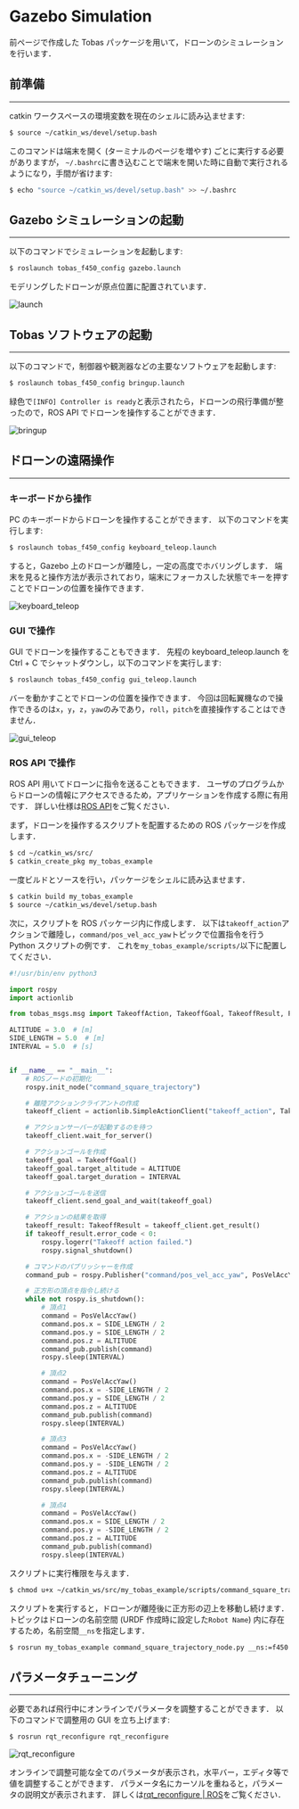 # Gazebo Simulation

前ページで作成した Tobas パッケージを用いて，ドローンのシミュレーションを行います．

## 前準備

---

catkin ワークスペースの環境変数を現在のシェルに読み込ませます:

```bash
$ source ~/catkin_ws/devel/setup.bash
```

このコマンドは端末を開く (ターミナルのページを増やす) ごとに実行する必要がありますが，
`~/.bashrc`に書き込むことで端末を開いた時に自動で実行されるようになり，手間が省けます:

```bash
$ echo "source ~/catkin_ws/devel/setup.bash" >> ~/.bashrc
```

## Gazebo シミュレーションの起動

---

以下のコマンドでシミュレーションを起動します:

```bash
$ roslaunch tobas_f450_config gazebo.launch
```

モデリングしたドローンが原点位置に配置されています．

![launch](resources/gazebo_simulation/launch.png)

## Tobas ソフトウェアの起動

---

以下のコマンドで，制御器や観測器などの主要なソフトウェアを起動します:

```bash
$ roslaunch tobas_f450_config bringup.launch
```

緑色で`[INFO] Controller is ready`と表示されたら，ドローンの飛行準備が整ったので，ROS API でドローンを操作することができます．

![bringup](resources/gazebo_simulation/bringup.png)

## ドローンの遠隔操作

---

### キーボードから操作

PC のキーボードからドローンを操作することができます．
以下のコマンドを実行します:

```bash
$ roslaunch tobas_f450_config keyboard_teleop.launch
```

すると，Gazebo 上のドローンが離陸し，一定の高度でホバリングします．
端末を見ると操作方法が表示されており，端末にフォーカスした状態でキーを押すことでドローンの位置を操作できます．

![keyboard_teleop](resources/gazebo_simulation/keyboard_teleop.png)

### GUI で操作

GUI でドローンを操作することもできます．
先程の keyboard_teleop.launch を Ctrl + C でシャットダウンし，以下のコマンドを実行します:

```bash
$ roslaunch tobas_f450_config gui_teleop.launch

```

バーを動かすことでドローンの位置を操作できます．
今回は回転翼機なので操作できるのは`x`，`y`，`z`，`yaw`のみであり，`roll`，`pitch`を直接操作することはできません．

![gui_teleop](resources/gazebo_simulation/gui_teleop.png)

### ROS API で操作

ROS API 用いてドローンに指令を送ることもできます．
ユーザのプログラムからドローンの情報にアクセスできるため，アプリケーションを作成する際に有用です．
詳しい仕様は[ROS API](ros_api.md)をご覧ください．

まず，ドローンを操作するスクリプトを配置するための ROS パッケージを作成します．

```bash
$ cd ~/catkin_ws/src/
$ catkin_create_pkg my_tobas_example
```

一度ビルドとソースを行い，パッケージをシェルに読み込ませます．

```bash
$ catkin build my_tobas_example
$ source ~/catkin_ws/devel/setup.bash
```

次に，スクリプトを ROS パッケージ内に作成します．
以下は`takeoff_action`アクションで離陸し，`command/pos_vel_acc_yaw`トピックで位置指令を行う Python スクリプトの例です．
これを`my_tobas_example/scripts/`以下に配置してください．

```python
#!/usr/bin/env python3

import rospy
import actionlib

from tobas_msgs.msg import TakeoffAction, TakeoffGoal, TakeoffResult, PosVelAccYaw

ALTITUDE = 3.0  # [m]
SIDE_LENGTH = 5.0  # [m]
INTERVAL = 5.0  # [s]


if __name__ == "__main__":
    # ROSノードの初期化
    rospy.init_node("command_square_trajectory")

    # 離陸アクションクライアントの作成
    takeoff_client = actionlib.SimpleActionClient("takeoff_action", TakeoffAction)

    # アクションサーバーが起動するのを待つ
    takeoff_client.wait_for_server()

    # アクションゴールを作成
    takeoff_goal = TakeoffGoal()
    takeoff_goal.target_altitude = ALTITUDE
    takeoff_goal.target_duration = INTERVAL

    # アクションゴールを送信
    takeoff_client.send_goal_and_wait(takeoff_goal)

    # アクションの結果を取得
    takeoff_result: TakeoffResult = takeoff_client.get_result()
    if takeoff_result.error_code < 0:
        rospy.logerr("Takeoff action failed.")
        rospy.signal_shutdown()

    # コマンドのパブリッシャーを作成
    command_pub = rospy.Publisher("command/pos_vel_acc_yaw", PosVelAccYaw, queue_size=1)

    # 正方形の頂点を指令し続ける
    while not rospy.is_shutdown():
        # 頂点1
        command = PosVelAccYaw()
        command.pos.x = SIDE_LENGTH / 2
        command.pos.y = SIDE_LENGTH / 2
        command.pos.z = ALTITUDE
        command_pub.publish(command)
        rospy.sleep(INTERVAL)

        # 頂点2
        command = PosVelAccYaw()
        command.pos.x = -SIDE_LENGTH / 2
        command.pos.y = SIDE_LENGTH / 2
        command.pos.z = ALTITUDE
        command_pub.publish(command)
        rospy.sleep(INTERVAL)

        # 頂点3
        command = PosVelAccYaw()
        command.pos.x = -SIDE_LENGTH / 2
        command.pos.y = -SIDE_LENGTH / 2
        command.pos.z = ALTITUDE
        command_pub.publish(command)
        rospy.sleep(INTERVAL)

        # 頂点4
        command = PosVelAccYaw()
        command.pos.x = SIDE_LENGTH / 2
        command.pos.y = -SIDE_LENGTH / 2
        command.pos.z = ALTITUDE
        command_pub.publish(command)
        rospy.sleep(INTERVAL)
```

スクリプトに実行権限を与えます．

```bash
$ chmod u+x ~/catkin_ws/src/my_tobas_example/scripts/command_square_trajectory_node.py
```

スクリプトを実行すると，ドローンが離陸後に正方形の辺上を移動し続けます．
トピックはドローンの名前空間 (URDF 作成時に設定した`Robot Name`) 内に存在するため，名前空間`__ns`を指定します．

```bash
$ rosrun my_tobas_example command_square_trajectory_node.py __ns:=f450
```

## パラメータチューニング

---

必要であれば飛行中にオンラインでパラメータを調整することができます．
以下のコマンドで調整用の GUI を立ち上げます:

```bash
$ rosrun rqt_reconfigure rqt_reconfigure
```

![rqt_reconfigure](resources/gazebo_simulation/rqt_reconfigure.png)

オンラインで調整可能な全てのパラメータが表示され，水平バー，エディタ等で値を調整することができます．
パラメータ名にカーソルを重ねると，パラメータの説明文が表示されます．
詳しくは<a href=https://wiki.ros.org/rqt_reconfigure>rqt_reconfigure | ROS</a>をご覧ください．
